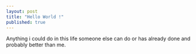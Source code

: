 ```yaml
---
layout: post
title: "Hello World !"
published: true
---
```

Anything i could do in this life someone else can do or has already done and probably better than me. 